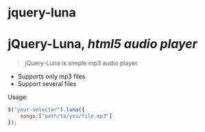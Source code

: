 # jquery-luna
jQuery-Luna, *html5 audio player*
=================================
>jQuery-Luna is simple mp3 audio player.

- Supports only mp3 files
- Support several files

Usage:

```javascript
$("your-selector").luna({
	songs:["path/to/you/file.mp3"]
});
```
